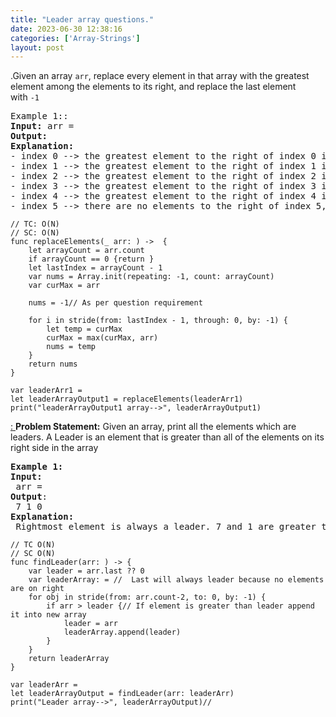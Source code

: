 ```yaml
---
title: "Leader array questions."
date: 2023-06-30 12:38:16
categories: ['Array-Strings']
layout: post
---
```


<!-- wp:paragraph -->
<a href="https://leetcode.com/problems/replace-elements-with-greatest-element-on-right-side/description/" target="_blank" rel="noopener" title=""> </a>.Given an array <code>arr</code>, replace every element in that array with the greatest element among the elements to its right, and replace the last element with <code>-1</code>


<!-- /wp:paragraph -->

<!-- wp:preformatted -->
<pre class="wp-block-preformatted">Example 1::
<strong>Input:</strong> arr = 
<strong>Output:</strong> 
<strong>Explanation:</strong> 
- index 0 --> the greatest element to the right of index 0 is index 1 (18).
- index 1 --> the greatest element to the right of index 1 is index 4 (6).
- index 2 --> the greatest element to the right of index 2 is index 4 (6).
- index 3 --> the greatest element to the right of index 3 is index 4 (6).
- index 4 --> the greatest element to the right of index 4 is index 5 (1).
- index 5 --> there are no elements to the right of index 5, so we put -1.</pre>
<!-- /wp:preformatted -->

<!-- wp:code -->
<pre class="wp-block-code"><code lang="swift" class="language-swift">// TC: O(N)
// SC: O(N)
func replaceElements(_ arr: ) ->  {
    let arrayCount = arr.count
    if arrayCount == 0 {return }
    let lastIndex = arrayCount - 1
    var nums = Array.init(repeating: -1, count: arrayCount)
    var curMax = arr
    
    nums = -1// As per question requirement
    
    for i in stride(from: lastIndex - 1, through: 0, by: -1) {
        let temp = curMax
        curMax = max(curMax, arr)
        nums = temp
    }
    return nums
}

var leaderArr1 = 
let leaderArrayOutput1 = replaceElements(leaderArr1)
print("leaderArrayOutput1 array-->", leaderArrayOutput1) </code></pre>
<!-- /wp:code -->

<!-- wp:paragraph -->
<a href="https://takeuforward.org/data-structure/leaders-in-an-array/" target="_blank" rel="noopener" title=""> : </a><strong>Problem Statement:</strong> Given an array, print all the elements which are leaders. A Leader is an element that is greater than all of the elements on its right side in the array


<!-- /wp:paragraph -->

<!-- wp:preformatted -->
<pre class="wp-block-preformatted"><strong>Example 1:</strong>
<strong>Input:</strong>
 arr = 
<strong>Output</strong>:
 7 1 0
<strong>Explanation:</strong>
 Rightmost element is always a leader. 7 and 1 are greater than the elements in their right side.</pre>
<!-- /wp:preformatted -->

<!-- wp:code -->
<pre class="wp-block-code"><code lang="swift" class="language-swift">// TC O(N)
// SC O(N)
func findLeader(arr: ) -> {
    var leader = arr.last ?? 0
    var leaderArray: = //  Last will always leader because no elements are on right
    for obj in stride(from: arr.count-2, to: 0, by: -1) {
        if arr > leader {// If element is greater than leader append it into new array
            leader = arr
            leaderArray.append(leader)
        }
    }
    return leaderArray
}

var leaderArr = 
let leaderArrayOutput = findLeader(arr: leaderArr)
print("Leader array-->", leaderArrayOutput)//</code></pre>
<!-- /wp:code -->